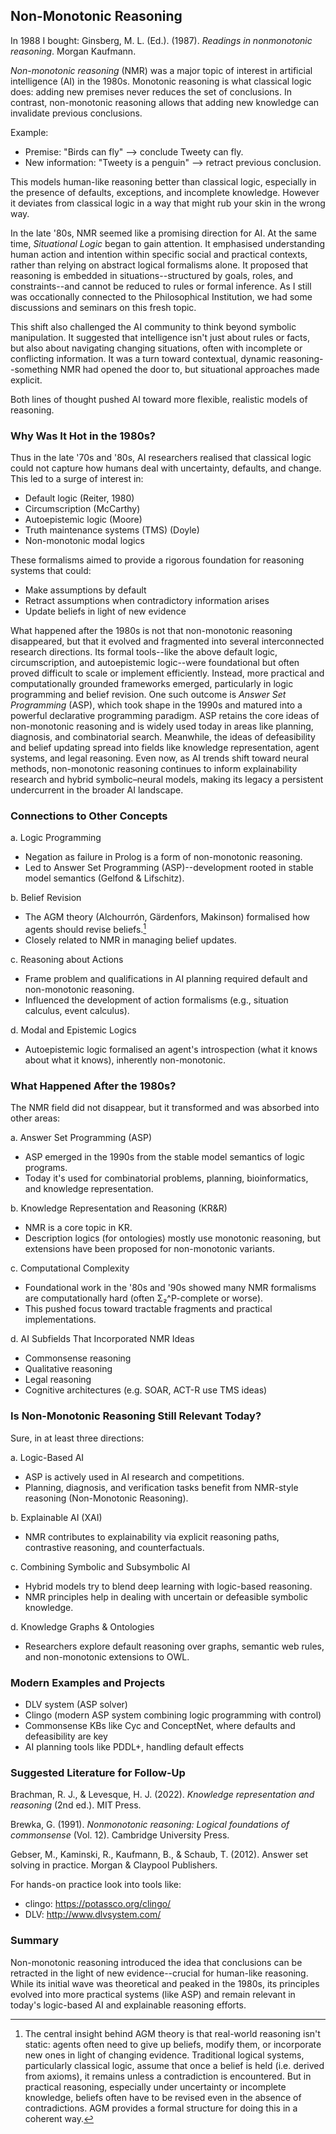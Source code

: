 
## Non-Monotonic Reasoning

In 1988 I bought: Ginsberg, M. L. (Ed.). (1987). *Readings in nonmonotonic reasoning*.
Morgan Kaufmann.

*Non-monotonic reasoning* (NMR) was a major topic of interest in artificial intelligence
(AI) in the 1980s. Monotonic reasoning is what classical logic does: adding new premises
never reduces the set of conclusions. In contrast, non-monotonic reasoning allows that
adding new knowledge can invalidate previous conclusions.

Example:
- Premise: "Birds can fly" --> conclude Tweety can fly.
- New information: "Tweety is a penguin" --> retract previous conclusion.

This models human-like reasoning better than classical logic, especially in the presence
of defaults, exceptions, and incomplete knowledge. However it deviates from classical
logic in a way that might rub your skin in the wrong way.

In the late '80s, NMR seemed like a promising direction for AI. At the same time,
*Situational Logic* began to gain attention. It emphasised understanding human action and
intention within specific social and practical contexts, rather than relying on abstract
logical formalisms alone. It proposed that reasoning is embedded in situations--structured
by goals, roles, and constraints--and cannot be reduced to rules or formal inference.
As I still was occationally connected to the Philosophical Institution, we had some
discussions and seminars on this fresh topic.

This shift also challenged the AI community to think beyond symbolic manipulation.
It suggested that intelligence isn't just about rules or facts, but also about navigating
changing situations, often with incomplete or conflicting information. It was a turn
toward contextual, dynamic reasoning--something NMR had opened the door to, but situational
approaches made explicit.

Both lines of thought pushed AI toward more flexible, realistic models of reasoning.


### Why Was It Hot in the 1980s?

Thus in the late '70s and '80s, AI researchers realised that classical logic could not capture
how humans deal with uncertainty, defaults, and change. This led to a surge of interest in:
- Default logic (Reiter, 1980)
- Circumscription (McCarthy)
- Autoepistemic logic (Moore)
- Truth maintenance systems (TMS) (Doyle)
- Non-monotonic modal logics

These formalisms aimed to provide a rigorous foundation for reasoning systems that could:
- Make assumptions by default
- Retract assumptions when contradictory information arises
- Update beliefs in light of new evidence

What happened after the 1980s is not that non-monotonic reasoning disappeared, but that
it evolved and fragmented into several interconnected research directions. Its formal
tools--like the above default logic, circumscription, and autoepistemic logic--were
foundational but often proved difficult to scale or implement efficiently. Instead, more
practical and computationally grounded frameworks emerged, particularly in logic programming
and belief revision. One such outcome is *Answer Set Programming* (ASP), which took shape
in the 1990s and matured into a powerful declarative programming paradigm. ASP retains
the core ideas of non-monotonic reasoning and is widely used today in areas like planning,
diagnosis, and combinatorial search. Meanwhile, the ideas of defeasibility and belief
updating spread into fields like knowledge representation, agent systems, and legal reasoning.
Even now, as AI trends shift toward neural methods, non-monotonic reasoning continues to
inform explainability research and hybrid symbolic–neural models, making its legacy a
persistent undercurrent in the broader AI landscape.


### Connections to Other Concepts

a. Logic Programming
- Negation as failure in Prolog is a form of non-monotonic reasoning.
- Led to Answer Set Programming (ASP)--development rooted in stable
  model semantics (Gelfond & Lifschitz).

b. Belief Revision
- The AGM theory (Alchourrón, Gärdenfors, Makinson) formalised how
  agents should revise beliefs.[^agm]
- Closely related to NMR in managing belief updates.

[^agm]: The central insight behind AGM theory is that real-world reasoning isn't static: agents often need to give up beliefs, modify them, or incorporate new ones in light of changing evidence. Traditional logical systems, particularly classical logic, assume that once a belief is held (i.e. derived from axioms), it remains unless a contradiction is encountered. But in practical reasoning, especially under uncertainty or incomplete knowledge, beliefs often have to be revised even in the absence of contradictions. AGM provides a formal structure for doing this in a coherent way.

c. Reasoning about Actions
- Frame problem and qualifications in AI planning required default
  and non-monotonic reasoning.
- Influenced the development of action formalisms (e.g., situation
  calculus, event calculus).

d. Modal and Epistemic Logics
- Autoepistemic logic formalised an agent's introspection (what it
  knows about what it knows), inherently non-monotonic.


### What Happened After the 1980s?

The NMR field did not disappear, but it transformed and was absorbed
into other areas:

a. Answer Set Programming (ASP)
- ASP emerged in the 1990s from the stable model semantics of
  logic programs.
- Today it's used for combinatorial problems, planning,
  bioinformatics, and knowledge representation.

b. Knowledge Representation and Reasoning (KR&R)
- NMR is a core topic in KR.
- Description logics (for ontologies) mostly use monotonic reasoning,
  but extensions have been proposed for non-monotonic variants.

c. Computational Complexity
- Foundational work in the '80s and '90s showed many NMR formalisms
  are computationally hard (often Σ₂^P-complete or worse).
- This pushed focus toward tractable fragments and practical implementations.

d. AI Subfields That Incorporated NMR Ideas
- Commonsense reasoning
- Qualitative reasoning
- Legal reasoning
- Cognitive architectures (e.g. SOAR, ACT-R use TMS ideas)


### Is Non-Monotonic Reasoning Still Relevant Today?

Sure, in at least three directions:

a. Logic-Based AI
- ASP is actively used in AI research and competitions.
- Planning, diagnosis, and verification tasks benefit
  from NMR-style reasoning (Non-Monotonic Reasoning).

b. Explainable AI (XAI)
- NMR contributes to explainability via explicit reasoning
  paths, contrastive reasoning, and counterfactuals.

c. Combining Symbolic and Subsymbolic AI
- Hybrid models try to blend deep learning with logic-based
  reasoning.
- NMR principles help in dealing with uncertain or defeasible
  symbolic knowledge.

d. Knowledge Graphs & Ontologies
- Researchers explore default reasoning over graphs, semantic
  web rules, and non-monotonic extensions to OWL.


### Modern Examples and Projects

- DLV system (ASP solver)
- Clingo (modern ASP system combining logic programming with control)
- Commonsense KBs like Cyc and ConceptNet, where defaults and defeasibility are key
- AI planning tools like PDDL+, handling default effects


### Suggested Literature for Follow-Up

Brachman, R. J., & Levesque, H. J. (2022). *Knowledge representation and reasoning* (2nd ed.). MIT Press.

Brewka, G. (1991). *Nonmonotonic reasoning: Logical foundations of commonsense* (Vol. 12). Cambridge University Press.

Gebser, M., Kaminski, R., Kaufmann, B., & Schaub, T. (2012). Answer set solving in practice. Morgan & Claypool Publishers.

For hands-on practice look into tools like:
- clingo: https://potassco.org/clingo/
- DLV: http://www.dlvsystem.com/


### Summary

Non-monotonic reasoning introduced the idea that conclusions can be retracted in the
light of new evidence--crucial for human-like reasoning. While its initial wave was
theoretical and peaked in the 1980s, its principles evolved into more practical systems
(like ASP) and remain relevant in today's logic-based AI and explainable reasoning
efforts.

